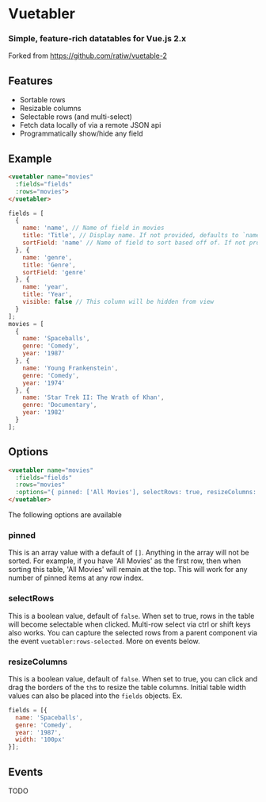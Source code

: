 # Vuetabler
### Simple, feature-rich datatables for Vue.js 2.x
Forked from https://github.com/ratiw/vuetable-2


## Features
- Sortable rows
- Resizable columns
- Selectable rows (and multi-select)
- Fetch data locally of via a remote JSON api
- Programmatically show/hide any field


## Example
```html
<vuetabler name="movies"
  :fields="fields"
  :rows="movies">
</vuetabler>
```
```javascript
fields = [
  {
    name: 'name', // Name of field in movies
    title: 'Title', // Display name. If not provided, defaults to `name`
    sortField: 'name' // Name of field to sort based off of. If not provided, this column will not sort
  }, {
    name: 'genre',
    title: 'Genre',
    sortField: 'genre'
  }, {
    name: 'year',
    title: 'Year',
    visible: false // This column will be hidden from view
  }
];
movies = [
  {
    name: 'Spaceballs',
    genre: 'Comedy',
    year: '1987'
  }, {
    name: 'Young Frankenstein',
    genre: 'Comedy',
    year: '1974'
  }, {
    name: 'Star Trek II: The Wrath of Khan',
    genre: 'Documentary',
    year: '1982'
  }
];
```


## Options
```html
<vuetabler name="movies"
  :fields="fields"
  :rows="movies"
  :options="{ pinned: ['All Movies'], selectRows: true, resizeColumns: true }">
</vuetabler>
```
The following options are available

### pinned
This is an array value with a default of `[]`. Anything in the array will not be sorted. For example, if you have 'All Movies' as the first row, then when sorting this table, 'All Movies' will remain at the top. This will work for any number of pinned items at any row index.

### selectRows
This is a boolean value, default of `false`. When set to true, rows in the table will become selectable when clicked. Multi-row select via ctrl or shift keys also works. You can capture the selected rows from a parent component via the event `vuetabler:rows-selected`. More on events below.

### resizeColumns
This is a boolean value, default of `false`. When set to true, you can click and drag the borders of the `th`s to resize the table columns. Initial table width values can also be placed into the `fields` objects.
Ex.
```javascript
fields = [{
  name: 'Spaceballs',
  genre: 'Comedy',
  year: '1987',
  width: '100px'
}];
```


## Events
TODO
